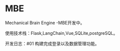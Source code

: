 # MBE
Mechanical Brain Engine -MBE开发中。

使用技术栈：Flask,LangChain,Vue,SQLite,postgreSQL。

开发日志：#01 构建完成登录以及数据管理功能。
